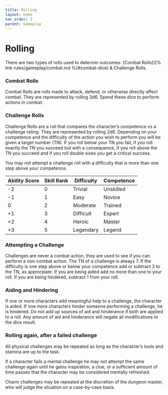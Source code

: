 ```yaml
---
title: Rolling
layout: home
nav_order: 3
parent: Gameplay
---
```


# Rolling
There are two types of rolls used to determin outcomes:  [Combat Rolls]({% link rules/gameplay/combat.md %}#combat-dice) & Challenge Rolls.


### Combat Rolls
Combat Rolls are rolls made to attack, defend, or otherwise directly affect combat.  They are represented by rolling 3d6.  Spend these dice to perform actions in combat.


### Challenge Rolls
Challenge Rolls are a roll that compares the character’s competence vs a challenge rating.   They are represented by rolling 2d6. Depending on your competence and the difficulty of the action you wish to perform you will be given a target number (TN).  If you roll below your TN you fail, if you roll exactly the TN you succeed but with a consequence, if you roll above the TN you succeed and if you roll double sixes you get a critical success.

You may not attempt a challenge roll with a difficulty that is more than one step above your competence.


| Ability Score | Skill Rank | Difficulty | Competence |
| ------------- | ---------- | ---------- | ---------- |
| \-2           | 0          | Trivial    | Unskilled  |
| \-1           | 1          | Easy       | Novice     |
| 0             | 2          | Moderate   | Trained    |
| +1            | 3          | Difficult  | Expert     |
| +2            | 4          | Heroic     | Master     |
| +3            | 5          | Legendary  | Legend     |


### Attempting a Challenge
Challenges are never a combat action, they are used to see if you can perform a non-combat action.  The TN of a challenge is always 7.  If the difficulty is one step above or below your competence add or subtract 3 to the TN, as approrpiate.  If you are being aided add no more than one to your roll.  If you are being hindered, subtract 1 from your roll.

### Aiding and Hindering
If one or more characters add meaningful help to a challenge, the character is aided.  If one more characters hinder someone performing a challenge, he is hindered.  Do not add up sources of aid and hinderance if both are applied to a roll.  Any amount of aid and hinderance will negate all modifications to the dice result.

### Rolling again, after a failed challenge
All physical challenges may be repeated as long as the character’s tools and stamina are up to the task.

If a character fails a mental challenge he may not attempt the same challenge again until he gains inspiration, a clue, or a sufficient amount of time passes that the character may be considered mentally refreshed.

Charm challenges may be repeated at the discretion of the dungeon master, who will judge the situation on a case-by-case basis.